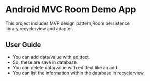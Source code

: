 # Android MVC Room Demo App

This project includes MVP design pattern,Room persistence library,recyclerview and adapter.
## User Guide

  - You can add data/value with edittext.
  - So, these are save in database.
  - You can delete data/value with edittext like an add.
  - You can list the information within the database in recyclerview.
  

